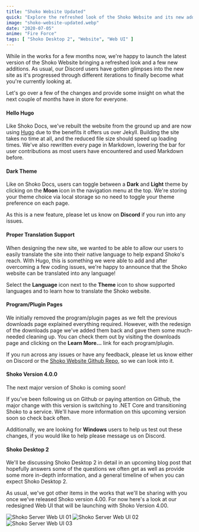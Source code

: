 ```yaml
---
title: "Shoko Website Updated"
quick: "Explore the refreshed look of the Shoko Website and its new additions."
image: "shoko-website-updated.webp"
date: "2020-07-05"
anime: "Fire Force"
tags: [ "Shoko Desktop 2", "Website", "Web UI" ]
---
```


While in the works for a few months now, we're happy to launch the latest version of the Shoko Website bringing a
refreshed look and a few new additions. As usual, our Discord users have gotten glimpses into the new site as it's
progressed through different iterations to finally become what you're currently looking at.

Let's go over a few of the changes and provide some insight on what the next couple of months have in store for
everyone.

#### Hello Hugo

Like Shoko Docs, we've rebuilt the website from the ground up and are now using [Hugo](https://gohugo.io/) due to the
benefits it offers us over Jekyll. Building the site takes no time at all, and the reduced file size should speed up
loading times. We've also rewritten every page in Markdown, lowering the bar for user contributions as most users have
encountered and used Markdown before.

#### Dark Theme

Like on Shoko Docs, users can toggle between a **Dark** and **Light** theme by clicking on the **Moon** icon in the
navigation menu at the top. We're storing your theme choice via local storage so no need to toggle your theme preference
on each page.

As this is a new feature, please let us know on **Discord** if you run into any issues.

#### Proper Translation Support

When designing the new site, we wanted to be able to allow our users to easily translate the site into their native
language to help expand Shoko's reach. With Hugo, this is something we were able to add and after overcoming a few
coding issues, we're happy to announce that the Shoko website can be translated into any language!

Select the **Language** icon next to the **Theme** icon to show supported languages and to learn how to translate the
Shoko website.

#### Program/Plugin Pages

We initially removed the program/plugin pages as we felt the previous downloads page explained everything required.
However, with the redesign of the downloads page we've added them back and gave them some much-needed cleaning up. You
can check them out by visiting the downloads page and clicking on the **Learn More...** link for each program/plugin.

If you run across any issues or have any feedback, please let us know either on Discord or
the [Shoko Website Github Repo](https://github.com/ShokoAnime/ShokoSite), so we can look into it.

#### Shoko Version 4.0.0

The next major version of Shoko is coming soon!

If you've been following us on Github or paying attention on Github, the major change with this version is switching to
.NET Core and transitioning Shoko to a service. We'll have more information on this upcoming version soon so check back
often.

Additionally, we are looking for **Windows** users to help us test out these changes, if you would like to help please
message us on Discord.

#### Shoko Desktop 2

We'll be discussing Shoko Desktop 2 in detail in an upcoming blog post that hopefully answers some of the questions we
often get as well as provide some more in-depth information, and a general timeline of when you can expect Shoko Desktop
2.

As usual, we've got other items in the works that we'll be sharing with you once we've released Shoko version 4.00. For
now here's a look at our redesigned Web UI that will be launching with Shoko Version 4.00.

![Shoko Server Web UI 01](/images/blog/shoko-website-updated-web-ui-01.webp)
![Shoko Server Web UI 02](/images/blog/shoko-website-updated-web-ui-02.webp)
![Shoko Server Web UI 03](/images/blog/shoko-website-updated-web-ui-03.webp)
